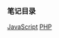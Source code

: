 ### 笔记目录
[JavaScript](https://github.com/white-bear20/Somali-/blob/%E7%BC%96%E7%A8%8B%E8%AF%AD%E8%A8%80/JavaScript.md)
[PHP](https://github.com/white-bear20/Somali-/blob/%E7%BC%96%E7%A8%8B%E8%AF%AD%E8%A8%80/PHP%E7%AC%94%E8%AE%B0.md)

